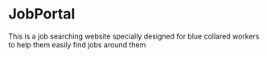 # JobPortal
This is a job searching website specially designed for blue collared workers to help them easily find jobs around them
